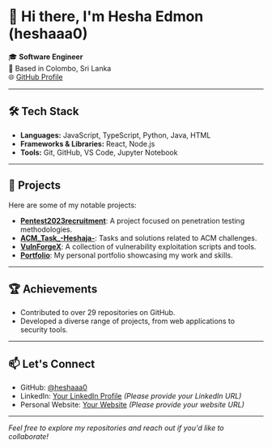 # 👋 Hi there, I'm Hesha Edmon (heshaaa0)

🎓 **Software Engineer**  
📍 Based in Colombo, Sri Lanka  
🌐 [GitHub Profile](https://github.com/heshaaa0)

---

## 🛠️ Tech Stack

- **Languages:** JavaScript, TypeScript, Python, Java, HTML
- **Frameworks & Libraries:** React, Node.js
- **Tools:** Git, GitHub, VS Code, Jupyter Notebook

---

## 🚀 Projects

Here are some of my notable projects:

- [**Pentest2023recruitment**](https://github.com/heshaaa0/Pentest2023recruitment): A project focused on penetration testing methodologies.
- [**ACM_Task_-Heshaja-**](https://github.com/heshaaa0/ACM_Task_-Heshaja-): Tasks and solutions related to ACM challenges.
- [**VulnForgeX**](https://github.com/heshaaa0/VulnForgeX): A collection of vulnerability exploitation scripts and tools.
- [**Portfolio**](https://github.com/heshaaa0/Portfolio): My personal portfolio showcasing my work and skills.

---

## 🏆 Achievements

- Contributed to over 29 repositories on GitHub.
- Developed a diverse range of projects, from web applications to security tools.

---

## 📫 Let's Connect

- GitHub: [@heshaaa0](https://github.com/heshaaa0)
- LinkedIn: [Your LinkedIn Profile](#) *(Please provide your LinkedIn URL)*
- Personal Website: [Your Website](#) *(Please provide your website URL)*

---

*Feel free to explore my repositories and reach out if you'd like to collaborate!*
